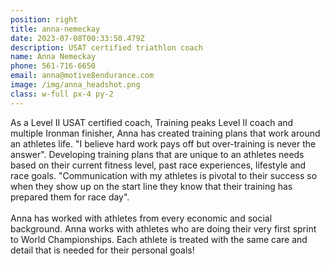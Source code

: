 ```yaml
---
position: right
title: anna-nemeckay
date: 2023-07-08T00:33:50.479Z
description: USAT certified triathlon coach
name: Anna Nemeckay
phone: 561-716-6650
email: anna@motive8endurance.com
image: /img/anna_headshot.png
class: w-full px-4 py-2
---
```


As a Level II USAT certified coach, Training peaks Level II coach and multiple Ironman finisher, Anna has created training plans that work around an athletes life. "I believe hard work pays off but over-training is never the answer". Developing training plans that are unique to an athletes needs based on their current fitness level, past race experiences, lifestyle and race goals. "Communication with my athletes is pivotal to their success so when they show up on the start line they know that their training has prepared them for race day".
<br/><br/>
Anna has worked with athletes from every economic and social background. Anna works with athletes who are doing their very first sprint to World Championships. Each athlete is treated with the same care and detail that is needed for their personal goals!
